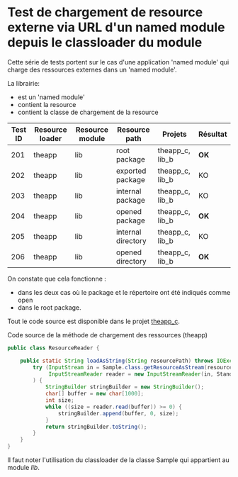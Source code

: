 # Test de chargement de resource externe via URL d'un named module depuis le classloader du module
Cette série de tests portent sur le cas d'une application 'named module' qui charge des ressources externes dans un
'named module'.

La librairie:
* est un 'named module'  
* contient la resource 
* contient la classe de chargement de la resource


| Test ID | Resource loader | Resource module | Resource path      | Projets         | Résultat |
|---------|-----------------|-----------------|--------------------|-----------------|---------|
| 201     | theapp          | lib             | root package       | theapp_c, lib_b | **OK**  |
| 202     | theapp          | lib             | exported package   | theapp_c, lib_b | KO      |
| 203     | theapp          | lib             | internal package   | theapp_c, lib_b | KO      |
| 204     | theapp          | lib             | opened package     | theapp_c, lib_b | **OK**  |
| 205     | theapp          | lib             | internal directory | theapp_c, lib_b | KO      |
| 206     | theapp          | lib             | opened directory   | theapp_c, lib_b | **OK**  |

On constate que cela fonctionne :
* dans les deux cas où le package et le répertoire ont été indiqués comme open 
* dans le root package.


Tout le code source est disponible dans le projet [theapp_c](./theapp_c/).

Code source de la méthode de chargement des ressources (theapp)
```java
public class ResourceReader {

    public static String loadAsString(String resourcePath) throws IOException {
        try (InputStream in = Sample.class.getResourceAsStream(resourcePath);
             InputStreamReader reader = new InputStreamReader(in, StandardCharsets.UTF_8)
        ) {
            StringBuilder stringBuilder = new StringBuilder();
            char[] buffer = new char[1000];
            int size;
            while ((size = reader.read(buffer)) >= 0) {
                stringBuilder.append(buffer, 0, size);
            }
            return stringBuilder.toString();
        }
    }
}
```

Il faut noter l'utilisation du classloader de la classe Sample qui appartient au module *lib*.
